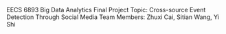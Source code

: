EECS 6893 Big Data Analytics Final Project
Topic: Cross-source Event Detection Through Social Media
Team Members: Zhuxi Cai, Sitian Wang, Yi Shi
